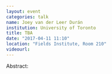 ```yaml
---
layout: event
categories: talk
name: Joey van der Leer Durán
institution: University of Toronto
title: TBA
date: "2017-04-11 11:10"
location: "Fields Institute, Room 210"
videourl: 
---
```

Abstract:
